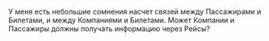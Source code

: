 У меня есть небольшие сомнения насчет связей между Пассажирами и Билетами, и между Компаниями и Билетами. Может Компании и Пассажиры должны получать информацию через Рейсы? 
